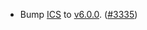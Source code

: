 - Bump [ICS](https://github.com/cosmos/interchain-security) to
  [v6.0.0](https://github.com/cosmos/interchain-security/releases/tag/v6.0.0).
  ([\#3335](https://github.com/cosmos/gaia/pull/3335))
